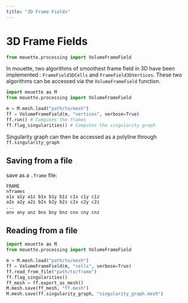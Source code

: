 ```yaml
---
title: "3D Frame Fields"
---
```


# 3D Frame Fields

```python
from mouette.processing import VolumeFrameField
```

In mouette, two algorithms of smoothest frame field in 3D have been implemented : `FrameField3DCells` and `FrameField3DVertices`. These two algorithms can be accessed via the `VolumeFrameField` function.

```python
import mouette as M
from mouette.processing import VolumeFrameField

m = M.mesh.load("path/to/mesh")
ff = VolumeFrameField(m, "vertices", verbose=True)
ff.run() # Computes the frames
ff.flag_singularities() # Computes the singularity graph
```

Singularity graph can then be accessed as a polyline through `ff.singularity_graph`

## Saving from a file

save as a `.frame` file:

```
FRAME
nframes
a1x a1y a1z b1x b1y b1z c1x c1y c1z
a2x a2y a2z b2x b2y b2z c2x c2y c2z
...
anx any anz bnx bny bnz cnx cny cnz
```

## Reading from a file

```python
import mouette as M
from mouette.processing import VolumeFrameField

m = M.mesh.load("path/to/mesh")
ff = VolumeFrameField(m, "cells", verbose=True)
ff.read_from_file("path/to/frame")
ff.flag_singularities() 
ff_mesh = ff.export_as_mesh()
M.mesh.save(ff_mesh, "ff.mesh")
M.mesh.save(ff.singularity_graph, "singularity_graph.mesh")
```
